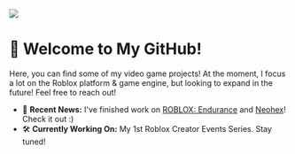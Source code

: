 <div id="header" align="left">
  <img src="https://devforum-uploads.s3.dualstack.us-east-2.amazonaws.com/uploads/optimized/5X/e/9/3/1/e931e88ced27b8e5def65c6b12121b8877dd9e8a_2_690x189.png"/>
  </div>

# 👋 Welcome to My GitHub!
Here, you can find some of my video game projects! At the moment, I focus a lot on the Roblox platform & game engine, but looking to expand in the future! Feel free to reach out!


- 📜 **Recent News:** I've finished work on <a href="https://www.roblox.com/games/1828834751/ROBLOX-Endurance"> ROBLOX: Endurance</a> and <a href="https://www.roblox.com/games/18892935511/Neohex"> Neohex</a>! Check it out :)
- 🛠️ **Currently Working On:** My 1st Roblox Creator Events Series. Stay tuned!

